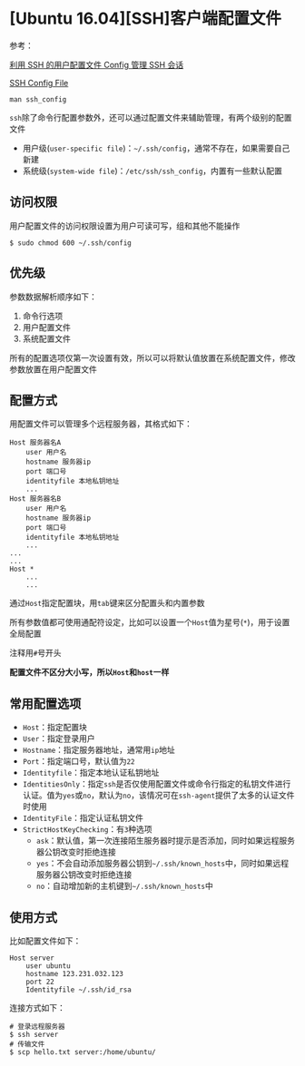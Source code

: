 
# [Ubuntu 16.04][SSH]客户端配置文件

参考：

[利用 SSH 的用户配置文件 Config 管理 SSH 会话](https://www.hi-linux.com/posts/14346.html)

[SSH Config File](https://www.ssh.com/ssh/config/)

`man ssh_config`

`ssh`除了命令行配置参数外，还可以通过配置文件来辅助管理，有两个级别的配置文件

* 用户级(`user-specific file`)：`~/.ssh/config`，通常不存在，如果需要自己新建
* 系统级(`system-wide file`)：`/etc/ssh/ssh_config`，内置有一些默认配置

## 访问权限

用户配置文件的访问权限设置为用户可读可写，组和其他不能操作

    $ sudo chmod 600 ~/.ssh/config

## 优先级

参数数据解析顺序如下：

1. 命令行选项
2. 用户配置文件
3. 系统配置文件

所有的配置选项仅第一次设置有效，所以可以将默认值放置在系统配置文件，修改参数放置在用户配置文件

## 配置方式

用配置文件可以管理多个远程服务器，其格式如下：

    Host 服务器名A
        user 用户名
        hostname 服务器ip
        port 端口号
        identityfile 本地私钥地址
        ...
    Host 服务器名B
        user 用户名
        hostname 服务器ip
        port 端口号
        identityfile 本地私钥地址
        ...
    ...
    ...
    Host *
        ...
        ...

通过`Host`指定配置块，用`tab`键来区分配置头和内置参数

所有参数值都可使用通配符设定，比如可以设置一个`Host`值为星号(`*`)，用于设置全局配置

注释用`#`号开头

**配置文件不区分大小写，所以`Host`和`host`一样**

## 常用配置选项

* `Host`：指定配置块
* `User`：指定登录用户
* `Hostname`：指定服务器地址，通常用`ip`地址
* `Port`：指定端口号，默认值为`22`
* `Identityfile`：指定本地认证私钥地址
* `IdentitiesOnly`：指定`ssh`是否仅使用配置文件或命令行指定的私钥文件进行认证。值为`yes`或`no`，默认为`no`，该情况可在`ssh-agent`提供了太多的认证文件时使用
* `IdentityFile`：指定认证私钥文件
* `StrictHostKeyChecking`：有`3`种选项
    * `ask`：默认值，第一次连接陌生服务器时提示是否添加，同时如果远程服务器公钥改变时拒绝连接
    * `yes`：不会自动添加服务器公钥到`~/.ssh/known_hosts`中，同时如果远程服务器公钥改变时拒绝连接
    * `no`：自动增加新的主机键到`~/.ssh/known_hosts`中

## 使用方式

比如配置文件如下：

    Host server
        user ubuntu
        hostname 123.231.032.123
        port 22
        Identityfile ~/.ssh/id_rsa

连接方式如下：

    # 登录远程服务器
    $ ssh server
    # 传输文件
    $ scp hello.txt server:/home/ubuntu/